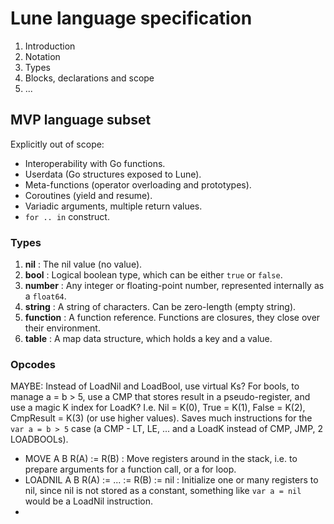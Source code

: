 # Lune language specification

1. Introduction
2. Notation
3. Types
4. Blocks, declarations and scope
5. ...

## MVP language subset

Explicitly out of scope: 

* Interoperability with Go functions.
* Userdata (Go structures exposed to Lune).
* Meta-functions (operator overloading and prototypes).
* Coroutines (yield and resume).
* Variadic arguments, multiple return values.
* `for .. in` construct.

### Types

1. **nil** : The nil value (no value).
2. **bool** : Logical boolean type, which can be either `true` or `false`.
3. **number** : Any integer or floating-point number, represented internally as a `float64`.
4. **string** : A string of characters. Can be zero-length (empty string).
5. **function** : A function reference. Functions are closures, they close over their environment.
6. **table** : A map data structure, which holds a key and a value.

### Opcodes

MAYBE: Instead of LoadNil and LoadBool, use virtual Ks? For bools, to manage a = b > 5, use a CMP that stores result in a pseudo-register, and use a magic K index for LoadK? I.e. Nil = K(0), True = K(1), False = K(2), CmpResult = K(3) (or use higher values). Saves much instructions for the `var a = b > 5` case (a CMP - LT, LE, ... and a LoadK instead of CMP, JMP, 2 LOADBOOLs).

* MOVE    A B   R(A) := R(B) : Move registers around in the stack, i.e. to prepare arguments for a function call, or a for loop.
* LOADNIL A B   R(A) := ... := R(B) := nil : Initialize one or many registers to nil, since nil is not stored as a constant, something like `var a = nil` would be a LoadNil instruction.
* 
